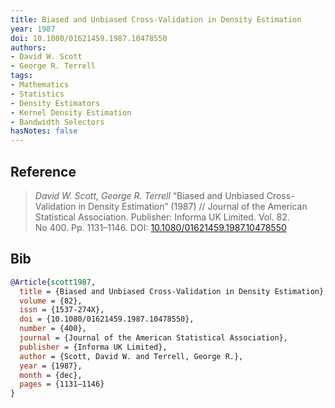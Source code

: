 ```yaml
---
title: Biased and Unbiased Cross-Validation in Density Estimation
year: 1987
doi: 10.1080/01621459.1987.10478550
authors:
- David W. Scott
- George R. Terrell
tags:
- Mathematics
- Statistics
- Density Estimators
- Kernel Density Estimation
- Bandwidth Selectors
hasNotes: false
---
```


## Reference

> <i>David W. Scott, George R. Terrell</i> “Biased and Unbiased Cross-Validation in Density Estimation” (1987) // Journal of the American Statistical Association. Publisher: Informa UK Limited. Vol.&nbsp;82. No&nbsp;400. Pp.&nbsp;1131–1146. DOI:&nbsp;<a href='https://doi.org/10.1080/01621459.1987.10478550'>10.1080/01621459.1987.10478550</a>

## Bib

```bib
@Article{scott1987,
  title = {Biased and Unbiased Cross-Validation in Density Estimation},
  volume = {82},
  issn = {1537-274X},
  doi = {10.1080/01621459.1987.10478550},
  number = {400},
  journal = {Journal of the American Statistical Association},
  publisher = {Informa UK Limited},
  author = {Scott, David W. and Terrell, George R.},
  year = {1987},
  month = {dec},
  pages = {1131–1146}
}
```
